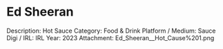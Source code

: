 # Ed Sheeran

Description: Hot Sauce
Category: Food & Drink
Platform / Medium: Sauce
Digi / IRL: IRL
Year: 2023
Attachment: Ed_Sheeran__Hot_Cause%201.png